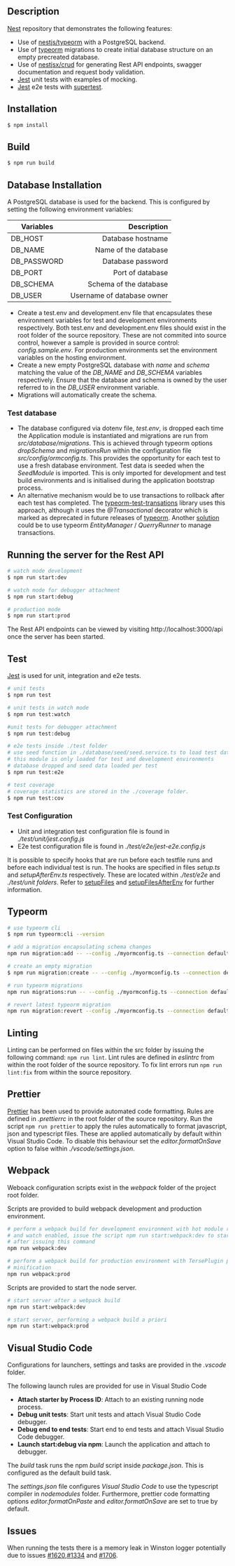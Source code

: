 ## Description

[Nest](https://github.com/nestjs/nest) repository that demonstrates the following features:

- Use of [nestjs/typeorm](https://github.com/nestjs/typeorm) with a PostgreSQL backend.
- Use of [typeorm](https://github.com/typeorm/typeorm) migrations to create initial database structure
  on an empty precreated database.
- Use of [nestjsx/crud](https://github.com/nestjsx/crud) for generating
  Rest API endpoints, swagger documentation and request body validation.
- [Jest](https://jestjs.io) unit tests with examples of mocking.
- [Jest](https://jestjs.io) e2e tests with [supertest](https://github.com/visionmedia/supertest#readme).

## Installation

```bash
$ npm install
```

## Build

```bash
$ npm run build
```

## Database Installation

A PostgreSQL database is used for the backend. This is configured by setting the following environment variables:

| Variables   |                Description |
| ----------- | -------------------------: |
| DB_HOST     |          Database hostname |
| DB_NAME     |       Name of the database |
| DB_PASSWORD |          Database password |
| DB_PORT     |           Port of database |
| DB_SCHEMA   |     Schema of the database |
| DB_USER     | Username of database owner |

- Create a test.env and development.env file that encapsulates these environment variables for test and
  development environments respectively. Both test.env and development.env files should exist in the
  root folder of the source repository. These are not commited into source control, however a sample is
  provided in source control: _config.sample.env_. For production environments set the environment variables on the hosting environment.
- Create a new empty PostgreSQL database with _name_ and _schema_ matching the value of the
  _DB_NAME_ and _DB_SCHEMA_ variables respectively. Ensure that the database and schema is owned by the
  user referred to in the _DB_USER_ environment variable.
- Migrations will automatically create the schema.

### Test database

- The database configured via dotenv file, _test.env_, is dropped each time the Application module is instantiated and migrations are run from _src/database/migrations_. This is achieved through typeorm options _dropSchema_ and _migrationsRun_ within the configuration file _src/config/ormconfig.ts_. This provides the opportunity for each test to use a fresh database environment. Test data is seeded when the _SeedModule_ is imported. This is only imported for development and test build environments and is initialised during the application bootstrap process.
- An alternative mechanism would be to use transactions to rollback after each test has completed. The [typeorm-test-transations](https://github.com/entrostat/typeorm-test-transactions) library uses this approach, although it uses the _@Transactional_ decorator which is marked as deprecated in future releases of [typeorm](https://github.com/typeorm/typeorm/issues/3251#issue-390989433). Another [solution](https://github.com/nestjs/nest/issues/1843#issuecomment-518012896) could be to use typeorm _EntityManager_ / _QuerryRunner_ to manage transactions.

## Running the server for the Rest API

```bash
# watch mode development
$ npm run start:dev

# watch mode for debugger attachment
$ npm run start:debug

# production mode
$ npm run start:prod
```

The Rest API endpoints can be viewed by visiting http://localhost:3000/api once the server has been started.

## Test

[Jest](https://jestjs.io/en/) is used for unit, integration and e2e tests.

```bash
# unit tests
$ npm run test

# unit tests in watch mode
$ npm run test:watch

#unit tests for debugger attachment
$ npm run test:debug

# e2e tests inside ./test folder
# use seed function in ./database/seed/seed.service.ts to load test data
# this module is only loaded for test and development environments
# database dropped and seed data loaded per test
$ npm run test:e2e

# test coverage
# coverage statistics are stored in the ./coverage folder.
$ npm run test:cov
```

### Test Configuration

- Unit and integration test configuration file is found in _./test/unit/jest.config.js_
- E2e test configuration file is found in _./test/e2e/jest-e2e.config.js_

It is possible to specify hooks that are run before each testfile runs and before each individual test is run. The hooks are specified in files _setup.ts_ and _setupAfterEnv.ts_ respectively. These are located within _./test/e2e_ and _./test/unit folders_. Refer to [setupFiles](https://jestjs.io/docs/en/configuration.html#setupfiles-array) and [setupFilesAfterEnv](https://jestjs.io/docs/en/configuration.html#setupfilesafterenv-array) for further information.

## Typeorm

```bash
# use typeorm cli
$ npm run typeorm:cli --version

# add a migration encapsulating schema changes
npm run migration:add -- --config ./myormconfig.ts --connection default -n testmigration

# create an empty migration
$ npm run migration:create -- --config ./myormconfig.ts --connection default -n emptymigration

# run typeorm migrations
npm run migrations:run -- --config ./myormconfig.ts --connection default

# revert latest typeorm migration
npm run migration:revert --config ./myormconfig.ts --connection default
```

## Linting

Linting can be performed on files within the src folder by issuing the following command:
`npm run lint`. Lint rules are defined in _eslintrc_ from within the root folder of the
source repository. To fix lint errors run `npm run lint:fix` from within the source
repository.

## Prettier

[Prettier](https://prettier.io) has been used to provide automated code formatting. Rules are
defined in _.prettierrc_ in the root folder of the source repository. Run the script
`npm run prettier` to apply the rules automatically to format javascript, json and typescript files.
These are applied automatically by default within Visual Studio Code. To disable this behaviour
set the _editor.formatOnSave_ option to false within _./vscode/settings.json_.

## Webpack

Weboack configuration scripts exist in the _webpack_ folder of the project root folder.

Scripts are provided to build webpack development and production environment.

```bash
# perform a webpack build for development environment with hot module replacement
# and watch enabled, issue the script npm run start:webpack:dev to start the server
# after issuing this command
npm run webpack:dev

# perform a webpack build for production environment with TersePlugin performing
# minification
npm run webpack:prod
```

Scripts are provided to start the node server.

```bash
# start server after a webpack build
npm run start:webpack:dev

# start server, performing a webpack build a priori
npm run start:webpack:prod
```

## Visual Studio Code

Configurations for launchers, settings and tasks are provided in the _.vscode_ folder.

The following launch rules are provided for use in Visual Studio Code

- **Attach starter by Process ID**: Attach to an existing running node process.
- **Debug unit tests**: Start unit tests and attach Visual Studio Code debugger.
- **Debug end to end tests**: Start end to end tests and attach Visual Studio Code debugger.
- **Launch start:debug via npm**: Launch the application and attach to debugger.

The _build_ task runs the npm _build_ script inside _package.json_.
This is configured as the default build task.

The _settings.json_ file configures _Visual Studio Code_ to use the typescript compiler in
_nodemodules_ folder. Furthermore, prettier code formatting options _editor.formatOnPaste_ and
_editor.formatOnSave_ are set to true by default.

## Issues

When running the tests there is a memory leak in Winston logger potentially due to issues [#1620](https://github.com/winstonjs/winston/issues/1620),[#1334](https://github.com/winstonjs/winston/issues/1334) and [#1706](https://github.com/winstonjs/winston/issues/1706).
